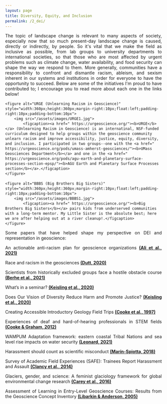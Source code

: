 ```yaml
---
layout: page
title: Diversity, Equity, and Inclusion
permalink: /2_dei/
---
```


<html>
<head>
<style>
</style>
</head>
<body>
	
<p style="text-align:justify">The topic of landscape change is relevant to many aspects of society, especially now that so much present-day landscape change is caused, directly or indirectly, by people. So it's vital that we make the field as inclusive as possible, from lab groups to university departments to international societies, so that those who are most affected by urgent problems such as climate change, water availability, and food security can shape the way  we respond to them. More generally, communities have a responsibility to confront and dismantle racism, ableism, and sexism inherent in our systems and institutions in order for everyone to have the opportunity to succeed. Below are some of the initiatives I'm proud to have contributed to; I encourage you to read more about each one in the links below!
	
	<figure alt="URGE (Unlearning Racism in Geoscience)" style="width:360px;height:360px;margin-right:10px;float:left;padding-right:10px;padding-bottom:10px">
		<img src="/assets/images/URGE1.jpg">
			<figcaption><a href=" https://urgeoscience.org/"><b>URGE</b></a> (Unlearning Racism in Geoscience) is an internatinal, NSF-funded curriculum designed to help groups within the geoscience community unlearn racism and improve accessibility, justice, equity, diversity, and inclusion. I participated in two groups--one with the <a href=" https://urgeoscience.org/pods/umass-amherst-geosciences/"><b>UMass Geosciences Department</b></a> and one in the <a href=" https://urgeoscience.org/pods/agu-earth-and-planetary-surface-processes-section-epsp/"><b>AGU Earth and Planetary Surface Processes section</b></a>.</figcaption>
	</figure>
	
	<figure alt="BBBS (Big Brothers Big Sisters)" style="width:360px;height:360px;margin-right:10px;float:left;padding-right:10px;padding-bottom:10px">
		<img src="/assets/images/BBBS1.jpg">
			<figcaption><a href=" https://urgeoscience.org/"><b>Big Brothers Big Sisters</b></a> pairs kids from underserved communities with a long-term mentor. My Little Sister is the absolute best; here we are after helping out at a river cleanup!.</figcaption>
	</figure>
</p>	

<p style="text-align:justify">Some papers that have helped shape my perspective on DEI and representation in geoscience:
</p>

<p style="text-align:justify">An actionable anti-racism plan for geoscience organizations <a href=" https://www.nature.com/articles/s41467-021-23936-w"><b>(Ali et al., 2021)</b></a>
</p>

<p style="text-align:justify">Race and racism in the geosciences <a href=" https://www.nature.com/articles/s41561-019-0519-z"><b>(Dutt, 2020)</b></a>
</p>

<p style="text-align:justify">Scientists from historically excluded groups face
a hostile obstacle course <a href=" https://www.nature.com/articles/s41561-021-00868-0.pdf"><b>(Berhe et al., 2021) </b></a>
</p>

<p style="text-align:justify">What’s in a seminar? <a href=" https://eos.org/opinions/whats-in-a-seminar"><b>(Keisling et al., 2020)</b></a>
</p>

<p style="text-align:justify">Does Our Vision of Diversity Reduce Harm and Promote Justice? <a href=" https://www.geosociety.org/gsatoday/groundwork/G429GW/GSATG429GW.pdf"><b>(Keisling et al., 2020)</b></a>
</p>

<p style="text-align:justify">Creating Accessible Introductory Geology Field Trips <a href=" https://www.tandfonline.com/doi/pdf/10.5408/1089-9995-45.1.4"><b>(Cooke et al., 1997) </b></a>
</p>

<p style="text-align:justify">Experiences of deaf and hard-of-hearing professionals in STEM fields <a href=" https://www.washington.edu/accesscomputing/sites/default/files/manual-upload/WhitePaper-Final_Gallaudet_Emerging_Sci_2_15_13.pdf"><b>(Cooke & Graham, 2012) </b></a>
</p>

<p style="text-align:justify">WAMPUM Adaptation framework: eastern coastal Tribal Nations and sea level rise impacts on water security <a href=" https://www.tandfonline.com/doi/full/10.1080/17565529.2020.1862739"><b>(Leonard, 2021) </b></a>
</p>

<p style="text-align:justify">Harassment should count as scientific misconduct <a href=" https://www.nature.com/articles/d41586-018-05076-2"><b>(Marín-Spiotta, 2018) </b></a>
</p>

<p style="text-align:justify">Survey of Academic Field Experiences (SAFE): Trainees Report Harassment and Assault <a href=" https://journals.plos.org/plosone/article?id=10.1371/journal.pone.0102172"><b>(Clancy et al., 2014) </b></a>
</p>

<p style="text-align:justify">Glaciers, gender, and science: A feminist glaciology framework for global environmental change research <a href=" https://www.people.iup.edu/rhoch/classpages/thought%20and%20philosophy/Readings/Week7_PostStruct/Prog%20Hum%20Geogr-2016-Carey-0309132515623368.pdf"><b>(Carey et al., 2016) </b></a>
</p>

<p style="text-align:justify">Assessment of Learning in Entry-Level Geoscience Courses: Results from the Geoscience Concept Inventory <a href=" https://www.tandfonline.com/doi/abs/10.5408/1089-9995-53.4.394"><b>(Libarkin & Anderson, 2005) </b></a>
</p>

</body>
</html>